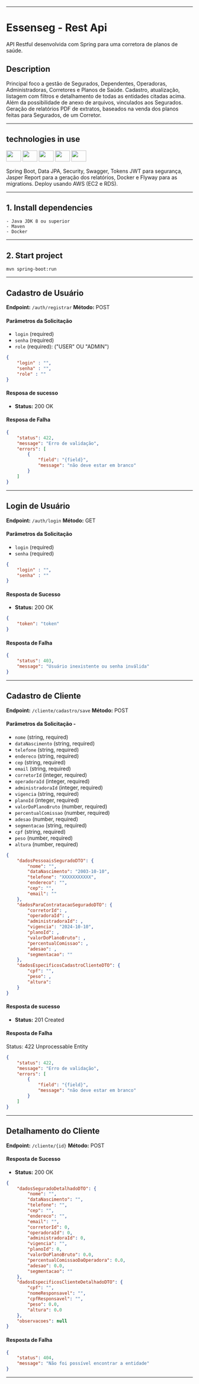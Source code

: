 --------------------------------------------------------------------

# Essenseg - Rest Api

API Restful desenvolvida com Spring para uma corretora de planos de saúde. 


## Description

Principal foco a gestão de Segurados, Dependentes, Operadoras, Administradoras, Corretores e Planos de Saúde.
Cadastro, atualização, listagem com filtros e detalhamento de todas as entidades citadas acima. 
Além da possibilidade de anexo de arquivos, vinculados aos Segurados. Geração de relatórios PDF de extratos, 
baseados na venda dos planos feitas para Segurados, de um Corretor.

--------------------------------------------------------------------

## technologies in use

<div>
<img height="30" width="40" src="https://github.com/tandpfun/skill-icons/blob/main/icons/Java-Light.svg"/>
<img height="30" width="40" src="https://github.com/tandpfun/skill-icons/blob/main/icons/Spring-Light.svg" />
<img height="30" width="40" src="https://github.com/tandpfun/skill-icons/blob/main/icons/MySQL-Light.svg" />
<img height="30" width="40" src="https://github.com/tandpfun/skill-icons/blob/main/icons/Docker.svg"/>
<img height="30" width="40" src="https://github.com/tandpfun/skill-icons/blob/main/icons/AWS-Light.svg"/>
</div>

Spring Boot, Data JPA, Security, Swagger, Tokens JWT para segurança, Jasper Report para a geração dos relatórios,
Docker e Flyway para as migrations. Deploy usando AWS (EC2 e RDS).

--------------------------------------------------------------------

## 1. Install dependencies

```shell
- Java JDK 8 ou superior
- Maven
- Docker
```

--------------------------------------------------------------------

## 2. Start project

```shell
mvn spring-boot:run
```

--------------------------------------------------------------------

## Cadastro de Usuário

**Endpoint:** `/auth/registrar` 
**Método:** POST

#### Parâmetros da Solicitação

- `login` (required)
- `senha` (required)
- `role` (required): ("USER" OU "ADMIN")

```json
{
	"login" : "",
	"senha" : "",
	"role" : ""
}
```

#### Resposa de sucesso

- **Status:** 200 OK

#### Resposa de Falha

```json
{
	"status": 422,
	"message": "Erro de validação",
	"errors": [
		{
			"field": "{field}",
			"message": "não deve estar em branco"
		}
	]
}
```

--------------------------------------------------------------------

## Login de Usuário

**Endpoint:** `/auth/login`
**Método:** GET

#### Parâmetros da Solicitação

- `login` (required)
- `senha` (required)

```json
{
	"login" : "",
	"senha" : ""
}
```

#### Resposta de Sucesso

- **Status:** 200 OK

```json
{
	"token": "token"
}
```

#### Resposta de Falha

```json
{
	"status": 403,
	"message": "Usuário inexistente ou senha inválida"
}
```

--------------------------------------------------------------------

## Cadastro de Cliente

**Endpoint:** `/cliente/cadastro/save` 
**Método:** POST

#### Parâmetros da Solicitação -

- `nome` (string, required) 
- `dataNascimento` (string, required) 
- `telefone` (string, required) 
- `endereco` (string, required) 
- `cep` (string, required) 
- `email` (string, required) 
- `corretorId` (integer, required) 
- `operadoraId` (integer, required) 
- `administradoraId` (integer, required) 
- `vigencia` (string, required) 
- `planoId` (integer, required) 
- `valorDoPlanoBruto` (number, required) 
- `percentualComissao` (number, required) 
- `adesao` (number, required) 
- `segmentacao` (string, required)
- `cpf` (string, required) 
- `peso` (number, required) 
- `altura` (number, required) 

```json
{
	"dadosPessoaisSeguradoDTO": {
		"nome": "",
		"dataNascimento": "2003-10-10",
		"telefone": "XXXXXXXXXXX",
		"endereco": "",
		"cep": "",
		"email": ""
	},
	"dadosParaContratacaoSeguradoDTO": {
		"corretorId": ,
		"operadoraId": ,
		"administradoraId": ,
		"vigencia": "2024-10-10",
		"planoId": ,
		"valorDoPlanoBruto": , 
		"percentualComissao": ,
		"adesao": ,
		"segmentacao": ""
	},
	"dadosEspecificosCadastroClienteDTO": {
		"cpf": "",
		"peso": ,
		"altura": 
	}
}
```

#### Resposta de sucesso

- **Status:** 201 Created

#### Resposta de Falha

Status: 422 Unprocessable Entity

```json
{
	"status": 422,
	"message": "Erro de validação",
	"errors": [
		{
			"field": "{field}",
			"message": "não deve estar em branco"
		}
	]
}
```

--------------------------------------------------------------------

## Detalhamento do Cliente

**Endpoint:** `/cliente/{id}` 
**Método:** POST

#### Resposta de Sucesso

- **Status:** 200 OK

```json
{
	"dadosSeguradoDetalhadoDTO": {
		"nome": "",
		"dataNascimento": "",
		"telefone": "",
		"cep": "",
		"endereco": "",
		"email": "",
		"corretorId": 0,
		"operadoraId": 0,
		"administradoraId": 0,
		"vigencia": "",
		"planoId": 0,
		"valorDoPlanoBruto": 0.0,
		"percentualComissaoDaOperadora": 0.0,
		"adesao": 0.0,
		"segmentacao": ""
	},
	"dadosEspecificosClienteDetalhadoDTO": {
		"cpf": "",
		"nomeResponsavel": "",
		"cpfResponsavel": "",
		"peso": 0.0,
		"altura": 0.0
	},
	"observacoes": null
}
```

#### Resposta de Falha

```json
{
	"status": 404,
	"message": "Não foi possível encontrar a entidade"
}

```

--------------------------------------------------------------------
